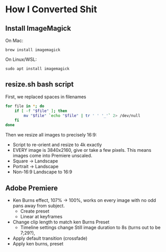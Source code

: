 # How I Converted Shit

## Install ImageMagick

On Mac:

    brew install imagemagick

On Linux/WSL:

    sudo apt install imagemagick

## resize.sh bash script

First, we replaced spaces in filenames
 
```bash
for file in *; do 
    if [ -f "$file" ]; then
        mv "$file" `echo "$file" | tr ' ' '_'` 2> /dev/null
    fi
done

```

Then we resize all images to precisely 16:9:

- Script to re-orient and resize to 4k exactly
- EVERY image is 3840x2160, give or take a few pixels. This means images come into Premiere unscaled.
- Square -> Landscape
- Portrait -> Landscape
- Non-16:9 Landscape to 16:9

## Adobe Premiere

- Ken Burns effect, 107% -> 100%, works on every image with no odd pans away from subject.
    - Create preset
    - Linear at keyframes
- Change clip length to match ken Burns Preset
    - Timeline settings change Still image duration to 8s (turns out to be 7;29?), 
- Apply default transition (crossfade)
- Apply ken burns, preset
